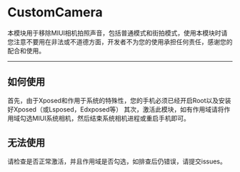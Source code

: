 # CustomCamera
本模块用于移除MIUI相机拍照声音，包括普通模式和街拍模式，使用本模块时请您注意不要用在非法或不道德方面，开发者不为您的使用承担任何责任，感谢您的配合和使用。
***
## 如何使用
首先，由于Xposed和作用于系统的特殊性，您的手机必须已经开启Root以及安装好Xposed（或Lsposed，Edxposed等）
其次，激活此模块，如有作用域请将作用域勾选MIUI系统相机，然后结束系统相机进程或重启手机即可。

## 无法使用
请检查是否正常激活，并且作用域是否勾选，如排查后仍错误，请提交issues。
